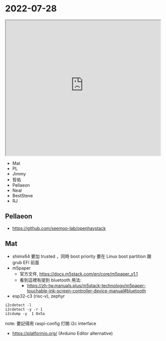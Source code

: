 # 2022-07-28

<iframe src="https://photos.hackingthursday.org/2022-2022-07-28" width="100%" height="440px"></iframe>

- Mat
- PL
- Jimmy
- 哲佑
- Pellaeon
- Neal
- BestSteve
- RJ

## Pellaeon

- https://github.com/seemoo-lab/openhaystack

## Mat

- shimx64 要加 trusted ，同時 boot priority 要在 Linux boot partition 跟 grub EFI 前面
- m5paper
    - 官方文件, https://docs.m5stack.com/en/core/m5paper_v1.1
    - 看到這裡有提到 bluetooth 用法:
        - <https://zh-tw.manuals.plus/m5stack-technology/m5paper-touchable-ink-screen-controller-device-manual#bluetooth>
- esp32-c3 (risc-v), zephyr

```
i2cdetect -l
i2cdetect -y -r 1
i2cdump -y  1 0x5a
```

note: 要記得用 raspi-config 打開 i2c interface

- https://platformio.org/ (Arduino Editor alternative)
